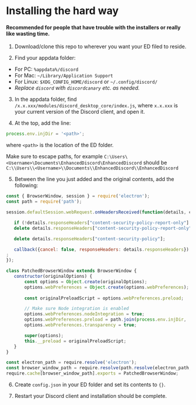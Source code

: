 # Installing the hard way

#### Recommended for people that have trouble with the installers or really like wasting time.

1. Download/clone this repo to wherever you want your ED filed to reside.

2. Find your appdata folder:
- For PC: `%appdata%/discord`
- For Mac: `~/Library/Application Support`
- For Linux: `$XDG_CONFIG_HOME/discord` or `~/.config/discord/`
 - *Replace `discord` with `discordcanary` etc. as needed.*

 3. In the appdata folder, find `/x.x.xxx/modules/discord_desktop_core/index.js`, where `x.x.xxx` is your current version of the Discord client, and open it.

 4. At the top, add the line:
 ```js
 process.env.injDir = '<path>';
 ```
 where `<path>` is the location of the ED folder.
 
 Make sure to escape paths, for example `C:\Users\<Username>\Documents\EnhancedDiscord\EnhancedDiscord` should be `C:\\Users\\<Username>\\Documents\\EnhancedDiscord\\EnhancedDiscord`
 
 5. Between the line you just added and the original contents, add the following:
 ```js
const { BrowserWindow, session } = require('electron');
const path = require('path');

session.defaultSession.webRequest.onHeadersReceived(function(details, callback) {

    if (!details.responseHeaders["content-security-policy-report-only"] && !details.responseHeaders["content-security-policy"]) return callback({cancel: false});
    delete details.responseHeaders["content-security-policy-report-only"];

    delete details.responseHeaders["content-security-policy"];

    callback({cancel: false, responseHeaders: details.responseHeaders})
;
});

class PatchedBrowserWindow extends BrowserWindow {
    constructor(originalOptions) {
        const options = Object.create(originalOptions);
        options.webPreferences = Object.create(options.webPreferences);
		
		const originalPreloadScript = options.webPreferences.preload;

        // Make sure Node integration is enabled
        options.webPreferences.nodeIntegration = true;
        options.webPreferences.preload = path.join(process.env.injDir, 'dom_shit.js');
        options.webPreferences.transparency = true;

        super(options);
        this.__preload = originalPreloadScript;
    }
}

const electron_path = require.resolve('electron');
const browser_window_path = require.resolve(path.resolve(electron_path, '..', '..', 'browser-window.js'));
require.cache[browser_window_path].exports = PatchedBrowserWindow;
```

6. Create `config.json` in your ED folder and set its contents to `{}`.

7. Restart your Discord client and installation should be complete.
